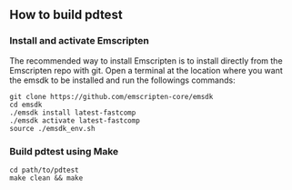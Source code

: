## How to build pdtest

### Install and activate Emscripten
The recommended way to install Emscripten is to install directly from the Emscripten repo with git. Open a terminal at the location where you want the emsdk to be installed and run the followings commands:
```
git clone https://github.com/emscripten-core/emsdk
cd emsdk
./emsdk install latest-fastcomp
./emsdk activate latest-fastcomp
source ./emsdk_env.sh
```

### Build pdtest using Make
```
cd path/to/pdtest
make clean && make
```
